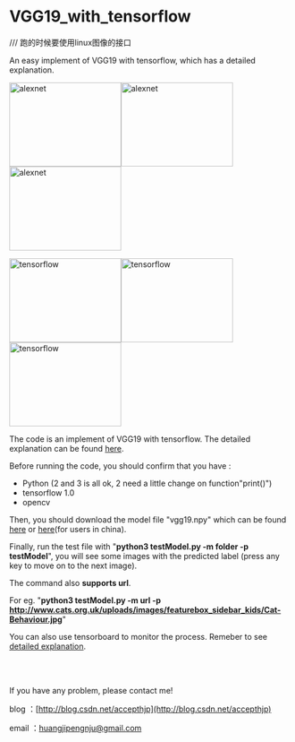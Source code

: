 # VGG19_with_tensorflow
/// 跑的时候要使用linux图像的接口

An easy implement of VGG19 with tensorflow, which has a detailed explanation.

<img src="https://raw.githubusercontent.com/hjptriplebee/VGG19_with_tensorflow/master/testModel/005525.jpg" width = "200" height = "150" alt="alexnet" /><img src="https://raw.githubusercontent.com/hjptriplebee/VGG19_with_tensorflow/master/testModel/002689.jpg" width = "200" height = "150" alt="alexnet" /><img src="https://raw.githubusercontent.com/hjptriplebee/VGG19_with_tensorflow/master/testModel/000018.jpg" width = "200" height = "150" alt="alexnet" />

<img src="https://raw.githubusercontent.com/hjptriplebee/VGG19_with_tensorflow/master/demo1.png" width = "200" height = "150" alt="tensorflow" /><img src="https://raw.githubusercontent.com/hjptriplebee/VGG19_with_tensorflow/master/demo2.png" width = "200" height = "150" alt="tensorflow" /><img src="https://raw.githubusercontent.com/hjptriplebee/VGG19_with_tensorflow/master/demo3.png" width = "200" height = "150" alt="tensorflow" />

The code is an implement of VGG19 with tensorflow. The detailed explanation can be found [here](http://blog.csdn.net/accepthjp/article/details/70170217).

Before running the code, you should confirm that you have :

- Python (2 and 3 is all ok, 2 need a little change on function"print()")
- tensorflow 1.0
- opencv

Then, you should download the model file "vgg19.npy" which can be found [here](https://mega.nz/#!xZ8glS6J!MAnE91ND_WyfZ_8mvkuSa2YcA7q-1ehfSm-Q1fxOvvs) or [here](http://pan.baidu.com/s/1eRLSwwE)(for users in china).

Finally, run the test file with "**python3 testModel.py -m folder -p testModel**", you will see some images with the predicted label (press any key to move on to the next image).

The command also **supports url**. 

For eg. "**python3 testModel.py -m url -p http://www.cats.org.uk/uploads/images/featurebox_sidebar_kids/Cat-Behaviour.jpg**"

You can also use tensorboard to monitor the process. Remeber to see [detailed explanation](http://blog.csdn.net/accepthjp/article/details/70170217).

<br />
<br />

If you have any problem, please contact me!

blog  ：[http://blog.csdn.net/accepthjp](http://blog.csdn.net/accepthjp)

email ：huangjipengnju@gmail.com
